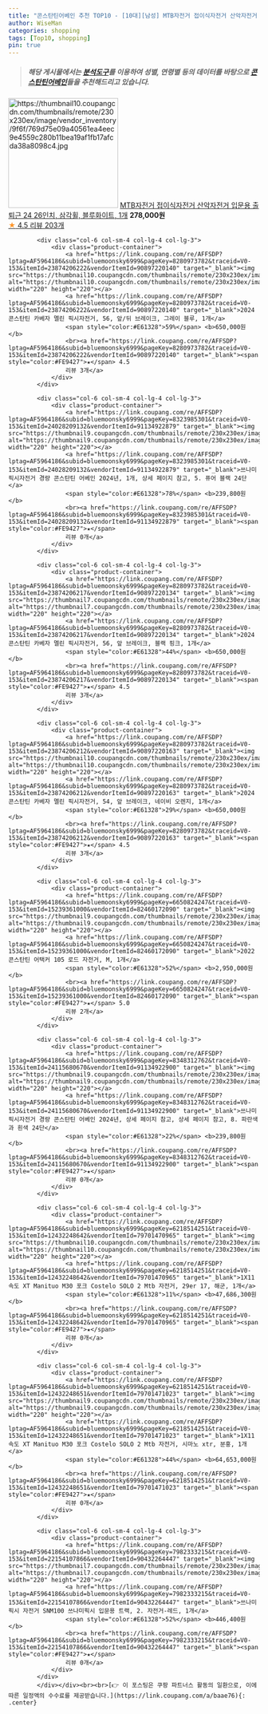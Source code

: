 ```yaml
---
title: "콘스탄틴어베인 추천 TOP10 - [10대][남성] MTB자전거 접이식자전거 산악자전거 입문용 출퇴근 24 26인치, 삼각휠, 블루화이트, 1개"
author: WiseMan
categories: shopping
tags: [Top10, shopping]
pin: true
---
```


> ##### 해당 게시물에서는 [**분석도구**](https://itemscout.io/)를 이용하여 **성별**, **연령별** 등의 데이터를 바탕으로 [**콘스탄틴어베인**](https://link.coupang.com/a/baae76)들을 추천해드리고 있습니다.
<div class="container"><div class="row">
            <div class="col-6 col-sm-4 col-lg-4 col-lg-3">
                <div class="product-container">
                    <a href="https://link.coupang.com/re/AFFSDP?lptag=AF5964186&subid=bluemoonsky6999&pageKey=7266629988&traceid=V0-153&itemId=18521903856&vendorItemId=86582640667" target="_blank"><img src="https://thumbnail10.coupangcdn.com/thumbnails/remote/230x230ex/image/vendor_inventory/9f6f/769d75e09a40561ea4eec9e4559c280b11bea19af1fb17afcda38a8098c4.jpg" alt="https://thumbnail10.coupangcdn.com/thumbnails/remote/230x230ex/image/vendor_inventory/9f6f/769d75e09a40561ea4eec9e4559c280b11bea19af1fb17afcda38a8098c4.jpg" width="220" height="220"></a>
                    <a href="https://link.coupang.com/re/AFFSDP?lptag=AF5964186&subid=bluemoonsky6999&pageKey=7266629988&traceid=V0-153&itemId=18521903856&vendorItemId=86582640667" target="_blank">MTB자전거 접이식자전거 산악자전거 입문용 출퇴근 24 26인치, 삼각휠, 블루화이트, 1개</a>
                    <span style="color:#E61328"></span> <b>278,000원</b>
                    <br><a href="https://link.coupang.com/re/AFFSDP?lptag=AF5964186&subid=bluemoonsky6999&pageKey=7266629988&traceid=V0-153&itemId=18521903856&vendorItemId=86582640667" target="_blank"><span style="color:#FE9427">★</span> 4.5
                    리뷰 203개</a>
                </div>
            </div>
            
            <div class="col-6 col-sm-4 col-lg-4 col-lg-3">
                <div class="product-container">
                    <a href="https://link.coupang.com/re/AFFSDP?lptag=AF5964186&subid=bluemoonsky6999&pageKey=8280973782&traceid=V0-153&itemId=23874206222&vendorItemId=90897220140" target="_blank"><img src="https://thumbnail10.coupangcdn.com/thumbnails/remote/230x230ex/image/vendor_inventory/f283/936a93af71b0dddd8fb126dbd74023e18ae5511f337466be4a536ea50b74.jpg" alt="https://thumbnail10.coupangcdn.com/thumbnails/remote/230x230ex/image/vendor_inventory/f283/936a93af71b0dddd8fb126dbd74023e18ae5511f337466be4a536ea50b74.jpg" width="220" height="220"></a>
                    <a href="https://link.coupang.com/re/AFFSDP?lptag=AF5964186&subid=bluemoonsky6999&pageKey=8280973782&traceid=V0-153&itemId=23874206222&vendorItemId=90897220140" target="_blank">2024 콘스탄틴 카베자 멜린 픽시자전거, 56, 앞/뒤 브레이크, 그레이 블루, 1개</a>
                    <span style="color:#E61328">59%</span> <b>650,000원</b>
                    <br><a href="https://link.coupang.com/re/AFFSDP?lptag=AF5964186&subid=bluemoonsky6999&pageKey=8280973782&traceid=V0-153&itemId=23874206222&vendorItemId=90897220140" target="_blank"><span style="color:#FE9427">★</span> 4.5
                    리뷰 3개</a>
                </div>
            </div>
            
            <div class="col-6 col-sm-4 col-lg-4 col-lg-3">
                <div class="product-container">
                    <a href="https://link.coupang.com/re/AFFSDP?lptag=AF5964186&subid=bluemoonsky6999&pageKey=8323985301&traceid=V0-153&itemId=24028209132&vendorItemId=91134922879" target="_blank"><img src="https://thumbnail9.coupangcdn.com/thumbnails/remote/230x230ex/image/vendor_inventory/5d80/b84d79802295b3e9232387b8756aeabc2c12d6982079f80a01095fea8917.jpg" alt="https://thumbnail9.coupangcdn.com/thumbnails/remote/230x230ex/image/vendor_inventory/5d80/b84d79802295b3e9232387b8756aeabc2c12d6982079f80a01095fea8917.jpg" width="220" height="220"></a>
                    <a href="https://link.coupang.com/re/AFFSDP?lptag=AF5964186&subid=bluemoonsky6999&pageKey=8323985301&traceid=V0-153&itemId=24028209132&vendorItemId=91134922879" target="_blank">쓰나미 픽시자전거 경량 콘스탄틴 어베인 2024년, 1개, 상세 페이지 참고, 5. 퓨어 블랙 24단</a>
                    <span style="color:#E61328">78%</span> <b>239,800원</b>
                    <br><a href="https://link.coupang.com/re/AFFSDP?lptag=AF5964186&subid=bluemoonsky6999&pageKey=8323985301&traceid=V0-153&itemId=24028209132&vendorItemId=91134922879" target="_blank"><span style="color:#FE9427">★</span> 
                    리뷰 0개</a>
                </div>
            </div>
            
            <div class="col-6 col-sm-4 col-lg-4 col-lg-3">
                <div class="product-container">
                    <a href="https://link.coupang.com/re/AFFSDP?lptag=AF5964186&subid=bluemoonsky6999&pageKey=8280973782&traceid=V0-153&itemId=23874206217&vendorItemId=90897220134" target="_blank"><img src="https://thumbnail7.coupangcdn.com/thumbnails/remote/230x230ex/image/vendor_inventory/4191/6c1a106c0ef810d943566b731d51cec21d99002c2b0983eca471356ed70e.jpg" alt="https://thumbnail7.coupangcdn.com/thumbnails/remote/230x230ex/image/vendor_inventory/4191/6c1a106c0ef810d943566b731d51cec21d99002c2b0983eca471356ed70e.jpg" width="220" height="220"></a>
                    <a href="https://link.coupang.com/re/AFFSDP?lptag=AF5964186&subid=bluemoonsky6999&pageKey=8280973782&traceid=V0-153&itemId=23874206217&vendorItemId=90897220134" target="_blank">2024 콘스탄틴 카베자 멜린 픽시자전거, 56, 앞 브레이크, 블랙 핑크, 1개</a>
                    <span style="color:#E61328">44%</span> <b>650,000원</b>
                    <br><a href="https://link.coupang.com/re/AFFSDP?lptag=AF5964186&subid=bluemoonsky6999&pageKey=8280973782&traceid=V0-153&itemId=23874206217&vendorItemId=90897220134" target="_blank"><span style="color:#FE9427">★</span> 4.5
                    리뷰 3개</a>
                </div>
            </div>
            
            <div class="col-6 col-sm-4 col-lg-4 col-lg-3">
                <div class="product-container">
                    <a href="https://link.coupang.com/re/AFFSDP?lptag=AF5964186&subid=bluemoonsky6999&pageKey=8280973782&traceid=V0-153&itemId=23874206212&vendorItemId=90897220163" target="_blank"><img src="https://thumbnail10.coupangcdn.com/thumbnails/remote/230x230ex/image/vendor_inventory/f283/936a93af71b0dddd8fb126dbd74023e18ae5511f337466be4a536ea50b74.jpg" alt="https://thumbnail10.coupangcdn.com/thumbnails/remote/230x230ex/image/vendor_inventory/f283/936a93af71b0dddd8fb126dbd74023e18ae5511f337466be4a536ea50b74.jpg" width="220" height="220"></a>
                    <a href="https://link.coupang.com/re/AFFSDP?lptag=AF5964186&subid=bluemoonsky6999&pageKey=8280973782&traceid=V0-153&itemId=23874206212&vendorItemId=90897220163" target="_blank">2024 콘스탄틴 카베자 멜린 픽시자전거, 54, 앞 브레이크, 네이비 오렌지, 1개</a>
                    <span style="color:#E61328">29%</span> <b>650,000원</b>
                    <br><a href="https://link.coupang.com/re/AFFSDP?lptag=AF5964186&subid=bluemoonsky6999&pageKey=8280973782&traceid=V0-153&itemId=23874206212&vendorItemId=90897220163" target="_blank"><span style="color:#FE9427">★</span> 4.5
                    리뷰 3개</a>
                </div>
            </div>
            
            <div class="col-6 col-sm-4 col-lg-4 col-lg-3">
                <div class="product-container">
                    <a href="https://link.coupang.com/re/AFFSDP?lptag=AF5964186&subid=bluemoonsky6999&pageKey=6650824247&traceid=V0-153&itemId=15239361000&vendorItemId=82460172090" target="_blank"><img src="https://thumbnail9.coupangcdn.com/thumbnails/remote/230x230ex/image/vendor_inventory/f218/515036c3181b7681fdb63c5267e842e9ae16562a6e344780a8f12e8ab982.jpg" alt="https://thumbnail9.coupangcdn.com/thumbnails/remote/230x230ex/image/vendor_inventory/f218/515036c3181b7681fdb63c5267e842e9ae16562a6e344780a8f12e8ab982.jpg" width="220" height="220"></a>
                    <a href="https://link.coupang.com/re/AFFSDP?lptag=AF5964186&subid=bluemoonsky6999&pageKey=6650824247&traceid=V0-153&itemId=15239361000&vendorItemId=82460172090" target="_blank">2022 콘스탄틴 어택커 105 로드 자전거, M, 1개</a>
                    <span style="color:#E61328">52%</span> <b>2,950,000원</b>
                    <br><a href="https://link.coupang.com/re/AFFSDP?lptag=AF5964186&subid=bluemoonsky6999&pageKey=6650824247&traceid=V0-153&itemId=15239361000&vendorItemId=82460172090" target="_blank"><span style="color:#FE9427">★</span> 5.0
                    리뷰 2개</a>
                </div>
            </div>
            
            <div class="col-6 col-sm-4 col-lg-4 col-lg-3">
                <div class="product-container">
                    <a href="https://link.coupang.com/re/AFFSDP?lptag=AF5964186&subid=bluemoonsky6999&pageKey=8348312762&traceid=V0-153&itemId=24115680670&vendorItemId=91134922900" target="_blank"><img src="https://thumbnail9.coupangcdn.com/thumbnails/remote/230x230ex/image/vendor_inventory/5d80/b84d79802295b3e9232387b8756aeabc2c12d6982079f80a01095fea8917.jpg" alt="https://thumbnail9.coupangcdn.com/thumbnails/remote/230x230ex/image/vendor_inventory/5d80/b84d79802295b3e9232387b8756aeabc2c12d6982079f80a01095fea8917.jpg" width="220" height="220"></a>
                    <a href="https://link.coupang.com/re/AFFSDP?lptag=AF5964186&subid=bluemoonsky6999&pageKey=8348312762&traceid=V0-153&itemId=24115680670&vendorItemId=91134922900" target="_blank">쓰나미 픽시자전거 경량 콘스탄틴 어베인 2024년, 상세 페이지 참고, 상세 페이지 참고, 8. 파란색과 흰색 24단</a>
                    <span style="color:#E61328">22%</span> <b>239,800원</b>
                    <br><a href="https://link.coupang.com/re/AFFSDP?lptag=AF5964186&subid=bluemoonsky6999&pageKey=8348312762&traceid=V0-153&itemId=24115680670&vendorItemId=91134922900" target="_blank"><span style="color:#FE9427">★</span> 
                    리뷰 0개</a>
                </div>
            </div>
            
            <div class="col-6 col-sm-4 col-lg-4 col-lg-3">
                <div class="product-container">
                    <a href="https://link.coupang.com/re/AFFSDP?lptag=AF5964186&subid=bluemoonsky6999&pageKey=6218514251&traceid=V0-153&itemId=12432248642&vendorItemId=79701470965" target="_blank"><img src="https://thumbnail10.coupangcdn.com/thumbnails/remote/230x230ex/image/vendor_inventory/c74f/ade2e736c57bd2efd959e338121371b053e31e399a4b5890a65e280db1fb.jpeg" alt="https://thumbnail10.coupangcdn.com/thumbnails/remote/230x230ex/image/vendor_inventory/c74f/ade2e736c57bd2efd959e338121371b053e31e399a4b5890a65e280db1fb.jpeg" width="220" height="220"></a>
                    <a href="https://link.coupang.com/re/AFFSDP?lptag=AF5964186&subid=bluemoonsky6999&pageKey=6218514251&traceid=V0-153&itemId=12432248642&vendorItemId=79701470965" target="_blank">1X11 속도 XT Manituo M30 포크 Costelo SOLO 2 Mtb 자전거, 29er 17, 해군, 1개</a>
                    <span style="color:#E61328">11%</span> <b>47,686,300원</b>
                    <br><a href="https://link.coupang.com/re/AFFSDP?lptag=AF5964186&subid=bluemoonsky6999&pageKey=6218514251&traceid=V0-153&itemId=12432248642&vendorItemId=79701470965" target="_blank"><span style="color:#FE9427">★</span> 
                    리뷰 0개</a>
                </div>
            </div>
            
            <div class="col-6 col-sm-4 col-lg-4 col-lg-3">
                <div class="product-container">
                    <a href="https://link.coupang.com/re/AFFSDP?lptag=AF5964186&subid=bluemoonsky6999&pageKey=6218514251&traceid=V0-153&itemId=12432248651&vendorItemId=79701471023" target="_blank"><img src="https://thumbnail9.coupangcdn.com/thumbnails/remote/230x230ex/image/vendor_inventory/4356/ecd776579afe571a882974c7334d96e4c339ea5b3e0a1b06537877a74442.jpeg" alt="https://thumbnail9.coupangcdn.com/thumbnails/remote/230x230ex/image/vendor_inventory/4356/ecd776579afe571a882974c7334d96e4c339ea5b3e0a1b06537877a74442.jpeg" width="220" height="220"></a>
                    <a href="https://link.coupang.com/re/AFFSDP?lptag=AF5964186&subid=bluemoonsky6999&pageKey=6218514251&traceid=V0-153&itemId=12432248651&vendorItemId=79701471023" target="_blank">1X11 속도 XT Manituo M30 포크 Costelo SOLO 2 Mtb 자전거, 시마노 xtr, 분홍, 1개</a>
                    <span style="color:#E61328">44%</span> <b>64,653,000원</b>
                    <br><a href="https://link.coupang.com/re/AFFSDP?lptag=AF5964186&subid=bluemoonsky6999&pageKey=6218514251&traceid=V0-153&itemId=12432248651&vendorItemId=79701471023" target="_blank"><span style="color:#FE9427">★</span> 
                    리뷰 0개</a>
                </div>
            </div>
            
            <div class="col-6 col-sm-4 col-lg-4 col-lg-3">
                <div class="product-container">
                    <a href="https://link.coupang.com/re/AFFSDP?lptag=AF5964186&subid=bluemoonsky6999&pageKey=7982333215&traceid=V0-153&itemId=22154107866&vendorItemId=90432264447" target="_blank"><img src="https://thumbnail7.coupangcdn.com/thumbnails/remote/230x230ex/image/vendor_inventory/f68f/755f608e7e078fb4c0142ab57a45980f02eabfa068cdeac89fed74ac3d6e.jpg" alt="https://thumbnail7.coupangcdn.com/thumbnails/remote/230x230ex/image/vendor_inventory/f68f/755f608e7e078fb4c0142ab57a45980f02eabfa068cdeac89fed74ac3d6e.jpg" width="220" height="220"></a>
                    <a href="https://link.coupang.com/re/AFFSDP?lptag=AF5964186&subid=bluemoonsky6999&pageKey=7982333215&traceid=V0-153&itemId=22154107866&vendorItemId=90432264447" target="_blank">쓰나미 픽시 자전거 SNM100 쓰나미픽시 입문용 트랙, 2. 자전거-레드, 1개</a>
                    <span style="color:#E61328">52%</span> <b>446,400원</b>
                    <br><a href="https://link.coupang.com/re/AFFSDP?lptag=AF5964186&subid=bluemoonsky6999&pageKey=7982333215&traceid=V0-153&itemId=22154107866&vendorItemId=90432264447" target="_blank"><span style="color:#FE9427">★</span> 
                    리뷰 0개</a>
                </div>
            </div>
            </div></div><br><br>[👉 이 포스팅은 쿠팡 파트너스 활동의 일환으로, 이에 따른 일정액의 수수료를 제공받습니다.](https://link.coupang.com/a/baae76){: .center}